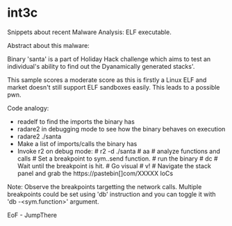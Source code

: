 # int3c
Snippets about recent Malware Analysis: ELF executable.

Abstract about this malware:

Binary 'santa' is a part of Holiday Hack challenge which aims to test an individual's ability to find out the Dyanamically generated stacks'.

This sample scores a moderate score as this is firstly a Linux ELF and market doesn't still support ELF sandboxes easily. This leads to a possible pwn.

Code analogy:

 - readelf to find the imports the binary has
 - radare2 in debugging mode to see how the binary behaves on execution
 - radare2 ./santa
 - Make a list of imports/calls the binary has
 - Invoke r2 on debug mode:
         # r2 -d ./santa
         # aa # analyze functions and calls
         # Set a breakpoint to sym.<network>.send function.
         # run the binary
         # dc
         # Wait until the breakpoint is hit.
         # Go visual
         # v!
         # Navigate the stack panel and grab the https://pastebin[]com/XXXXX IoCs
 
 Note: Observe the breakpoints targetting the network calls. Multiple breakpoints could be set using 'db' instruction and you can toggle it with 'db -<sym.function>' argument.
         
         
EoF - JumpThere


